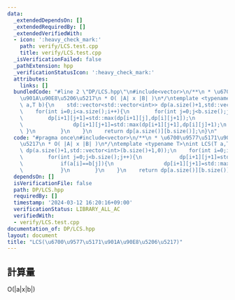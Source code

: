```yaml
---
data:
  _extendedDependsOn: []
  _extendedRequiredBy: []
  _extendedVerifiedWith:
  - icon: ':heavy_check_mark:'
    path: verify/LCS.test.cpp
    title: verify/LCS.test.cpp
  _isVerificationFailed: false
  _pathExtension: hpp
  _verificationStatusIcon: ':heavy_check_mark:'
  attributes:
    links: []
  bundledCode: "#line 2 \"DP/LCS.hpp\"\n#include<vector>\n/**\n * \u6700\u9577\u5171\
    \u901A\u90E8\u5206\u5217\n * O( |A| x |B| )\n*/\ntemplate <typename T>\nint LCS(T\
    \ a,T b){\n    std::vector<std::vector<int>> dp(a.size()+1,std::vector<int>(b.size()+1,0));\n\
    \    for(int i=0;i<a.size();i++){\n        for(int j=0;j<b.size();j++){\n    \
    \        dp[i+1][j+1]=std::max(dp[i+1][j],dp[i][j+1]);\n            if(a[i]==b[j]){\n\
    \                dp[i+1][j+1]=std::max(dp[i+1][j+1],dp[i][j]+1);\n           \
    \ }\n        }\n    }\n    return dp[a.size()][b.size()];\n}\n"
  code: "#pragma once\n#include<vector>\n/**\n * \u6700\u9577\u5171\u901A\u90E8\u5206\
    \u5217\n * O( |A| x |B| )\n*/\ntemplate <typename T>\nint LCS(T a,T b){\n    std::vector<std::vector<int>>\
    \ dp(a.size()+1,std::vector<int>(b.size()+1,0));\n    for(int i=0;i<a.size();i++){\n\
    \        for(int j=0;j<b.size();j++){\n            dp[i+1][j+1]=std::max(dp[i+1][j],dp[i][j+1]);\n\
    \            if(a[i]==b[j]){\n                dp[i+1][j+1]=std::max(dp[i+1][j+1],dp[i][j]+1);\n\
    \            }\n        }\n    }\n    return dp[a.size()][b.size()];\n}\n"
  dependsOn: []
  isVerificationFile: false
  path: DP/LCS.hpp
  requiredBy: []
  timestamp: '2024-03-12 16:20:16+09:00'
  verificationStatus: LIBRARY_ALL_AC
  verifiedWith:
  - verify/LCS.test.cpp
documentation_of: DP/LCS.hpp
layout: document
title: "LCS(\u6700\u9577\u5171\u901A\u90E8\u5206\u5217)"
---
```

## 計算量
O(|a|x|b|)